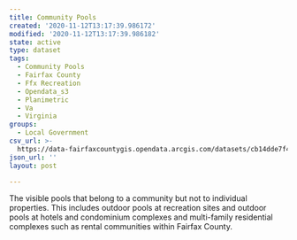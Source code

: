 ```yaml
---
title: Community Pools
created: '2020-11-12T13:17:39.986172'
modified: '2020-11-12T13:17:39.986182'
state: active
type: dataset
tags:
  - Community Pools
  - Fairfax County
  - Ffx Recreation
  - Opendata_s3
  - Planimetric
  - Va
  - Virginia
groups:
  - Local Government
csv_url: >-
  https://data-fairfaxcountygis.opendata.arcgis.com/datasets/cb14dde7f48e44ec9151df5601be0f11_0.csv?outSR=%7B%22latestWkid%22%3A2283%2C%22wkid%22%3A102746%7D
json_url: ''
layout: post

---
```

The visible pools that belong to a community but not to individual properties. This includes outdoor pools at recreation sites and outdoor pools at hotels and condominium complexes and multi-family residential complexes such as rental communities within Fairfax County.
